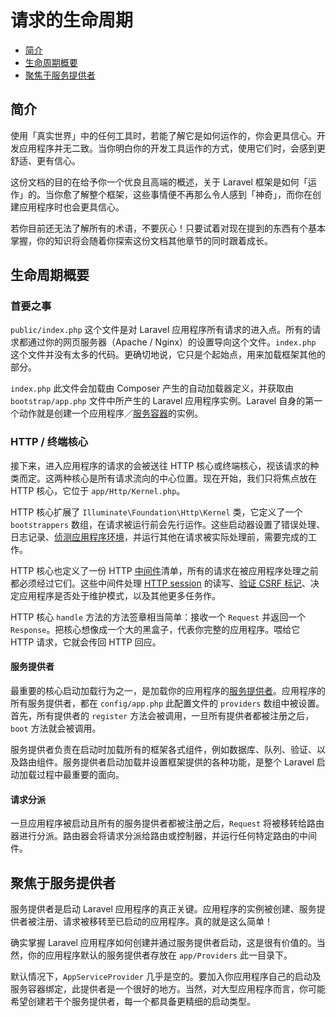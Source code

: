 # 请求的生命周期

- [简介](#introduction)
- [生命周期概要](#lifecycle-overview)
- [聚焦于服务提供者](#focus-on-service-providers)

<a name="introduction"></a>
## 简介

使用「真实世界」中的任何工具时，若能了解它是如何运作的，你会更具信心。开发应用程序并无二致。当你明白你的开发工具运作的方式，使用它们时，会感到更舒适、更有信心。

这份文档的目的在给予你一个优良且高端的概述，关于 Laravel 框架是如何「运作」的。当你愈了解整个框架，这些事情便不再那么令人感到「神奇」，而你在创建应用程序时也会更具信心。

若你目前还无法了解所有的术语，不要灰心！只要试着对现在提到的东西有个基本掌握，你的知识将会随着你探索这份文档其他章节的同时跟着成长。

<a name="lifecycle-overview"></a>
## 生命周期概要

### 首要之事

`public/index.php` 这个文件是对 Laravel 应用程序所有请求的进入点。所有的请求都通过你的网页服务器（Apache / Nginx）的设置导向这个文件。`index.php` 这个文件并没有太多的代码。更确切地说，它只是个起始点，用来加载框架其他的部分。

`index.php` 此文件会加载由 Composer 产生的自动加载器定义，并获取由 `bootstrap/app.php` 文件中所产生的 Laravel 应用程序实例。Laravel 自身的第一个动作就是创建一个应用程序／[服务容器](/docs/{{version}}/container)的实例。

### HTTP / 终端核心

接下来，进入应用程序的请求的会被送往 HTTP 核心或终端核心，视该请求的种类而定。这两种核心是所有请求流向的中心位置。现在开始，我们只将焦点放在 HTTP 核心，它位于 `app/Http/Kernel.php`。

HTTP 核心扩展了 `Illuminate\Foundation\Http\Kernel` 类，它定义了一个 `bootstrappers` 数组，在请求被运行前会先行运作。这些启动器设置了错误处理、日志记录、[侦测应用程序环境](/docs/{{version}}/installation#environment-configuration)，并运行其他在请求被实际处理前，需要完成的工作。

HTTP 核心也定义了一份 HTTP [中间件](/docs/{{version}}/middleware)清单，所有的请求在被应用程序处理之前都必须经过它们。这些中间件处理 [HTTP session](/docs/{{version}}/session) 的读写、[验证 CSRF 标记](/docs/{{version}}/routing#csrf-protection)、决定应用程序是否处于维护模式，以及其他更多任务作。

HTTP 核心 `handle` 方法的方法签章相当简单：接收一个 `Request` 并返回一个 `Response`。把核心想像成一个大的黑盒子，代表你完整的应用程序。喂给它 HTTP 请求，它就会传回 HTTP 回应。

#### 服务提供者

最重要的核心启动加载行为之一，是加载你的应用程序的[服务提供者](/docs/{{version}}/providers)。应用程序的所有服务提供者，都在 `config/app.php` 此配置文件的 `providers` 数组中被设置。首先，所有提供者的 `register` 方法会被调用，一旦所有提供者都被注册之后，`boot` 方法就会被调用。

服务提供者负责在启动时加载所有的框架各式组件，例如数据库、队列、验证、以及路由组件。服务提供者启动加载并设置框架提供的各种功能，是整个 Laravel 启动加载过程中最重要的面向。

#### 请求分派

一旦应用程序被启动且所有的服务提供者都被注册之后，`Request` 将被移转给路由器进行分派。路由器会将请求分派给路由或控制器，并运行任何特定路由的中间件。

<a name="focus-on-service-providers"></a>
## 聚焦于服务提供者

服务提供者是启动 Laravel 应用程序的真正关键。应用程序的实例被创建、服务提供者被注册、请求被移转至已启动的应用程序。真的就是这么简单！

确实掌握 Laravel 应用程序如何创建并通过服务提供者启动，这是很有价值的。当然，你的应用程序默认的服务提供者存放在 `app/Providers` 此一目录下。

默认情况下，`AppServiceProvider` 几乎是空的。要加入你应用程序自己的启动及服务容器绑定，此提供者是一个很好的地方。当然，对大型应用程序而言，你可能希望创建若干个服务提供者，每一个都具备更精细的启动类型。
